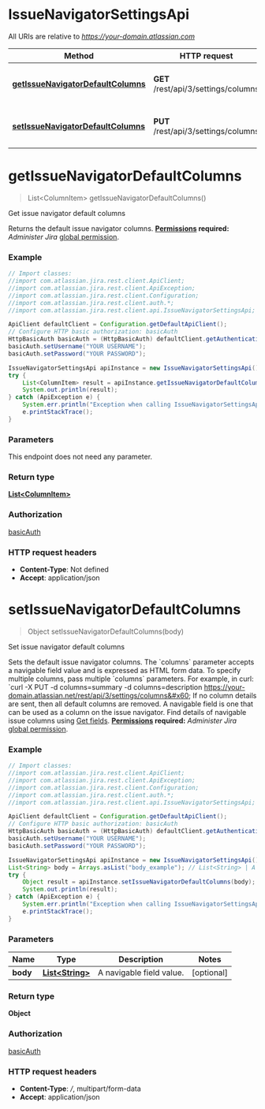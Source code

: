 # IssueNavigatorSettingsApi

All URIs are relative to *https://your-domain.atlassian.com*

Method | HTTP request | Description
------------- | ------------- | -------------
[**getIssueNavigatorDefaultColumns**](IssueNavigatorSettingsApi.md#getIssueNavigatorDefaultColumns) | **GET** /rest/api/3/settings/columns | Get issue navigator default columns
[**setIssueNavigatorDefaultColumns**](IssueNavigatorSettingsApi.md#setIssueNavigatorDefaultColumns) | **PUT** /rest/api/3/settings/columns | Set issue navigator default columns

<a name="getIssueNavigatorDefaultColumns"></a>
# **getIssueNavigatorDefaultColumns**
> List&lt;ColumnItem&gt; getIssueNavigatorDefaultColumns()

Get issue navigator default columns

Returns the default issue navigator columns.  **[Permissions](#permissions) required:** *Administer Jira* [global permission](https://confluence.atlassian.com/x/x4dKLg).

### Example
```java
// Import classes:
//import com.atlassian.jira.rest.client.ApiClient;
//import com.atlassian.jira.rest.client.ApiException;
//import com.atlassian.jira.rest.client.Configuration;
//import com.atlassian.jira.rest.client.auth.*;
//import com.atlassian.jira.rest.client.api.IssueNavigatorSettingsApi;

ApiClient defaultClient = Configuration.getDefaultApiClient();
// Configure HTTP basic authorization: basicAuth
HttpBasicAuth basicAuth = (HttpBasicAuth) defaultClient.getAuthentication("basicAuth");
basicAuth.setUsername("YOUR USERNAME");
basicAuth.setPassword("YOUR PASSWORD");

IssueNavigatorSettingsApi apiInstance = new IssueNavigatorSettingsApi();
try {
    List<ColumnItem> result = apiInstance.getIssueNavigatorDefaultColumns();
    System.out.println(result);
} catch (ApiException e) {
    System.err.println("Exception when calling IssueNavigatorSettingsApi#getIssueNavigatorDefaultColumns");
    e.printStackTrace();
}
```

### Parameters
This endpoint does not need any parameter.

### Return type

[**List&lt;ColumnItem&gt;**](ColumnItem.md)

### Authorization

[basicAuth](../README.md#basicAuth)

### HTTP request headers

 - **Content-Type**: Not defined
 - **Accept**: application/json

<a name="setIssueNavigatorDefaultColumns"></a>
# **setIssueNavigatorDefaultColumns**
> Object setIssueNavigatorDefaultColumns(body)

Set issue navigator default columns

Sets the default issue navigator columns.  The &#x60;columns&#x60; parameter accepts a navigable field value and is expressed as HTML form data. To specify multiple columns, pass multiple &#x60;columns&#x60; parameters. For example, in curl:  &#x60;curl -X PUT -d columns&#x3D;summary -d columns&#x3D;description https://your-domain.atlassian.net/rest/api/3/settings/columns&#x60;  If no column details are sent, then all default columns are removed.  A navigable field is one that can be used as a column on the issue navigator. Find details of navigable issue columns using [Get fields](#api-rest-api-3-field-get).  **[Permissions](#permissions) required:** *Administer Jira* [global permission](https://confluence.atlassian.com/x/x4dKLg).

### Example
```java
// Import classes:
//import com.atlassian.jira.rest.client.ApiClient;
//import com.atlassian.jira.rest.client.ApiException;
//import com.atlassian.jira.rest.client.Configuration;
//import com.atlassian.jira.rest.client.auth.*;
//import com.atlassian.jira.rest.client.api.IssueNavigatorSettingsApi;

ApiClient defaultClient = Configuration.getDefaultApiClient();
// Configure HTTP basic authorization: basicAuth
HttpBasicAuth basicAuth = (HttpBasicAuth) defaultClient.getAuthentication("basicAuth");
basicAuth.setUsername("YOUR USERNAME");
basicAuth.setPassword("YOUR PASSWORD");

IssueNavigatorSettingsApi apiInstance = new IssueNavigatorSettingsApi();
List<String> body = Arrays.asList("body_example"); // List<String> | A navigable field value.
try {
    Object result = apiInstance.setIssueNavigatorDefaultColumns(body);
    System.out.println(result);
} catch (ApiException e) {
    System.err.println("Exception when calling IssueNavigatorSettingsApi#setIssueNavigatorDefaultColumns");
    e.printStackTrace();
}
```

### Parameters

Name | Type | Description  | Notes
------------- | ------------- | ------------- | -------------
 **body** | [**List&lt;String&gt;**](String.md)| A navigable field value. | [optional]

### Return type

**Object**

### Authorization

[basicAuth](../README.md#basicAuth)

### HTTP request headers

 - **Content-Type**: */*, multipart/form-data
 - **Accept**: application/json

